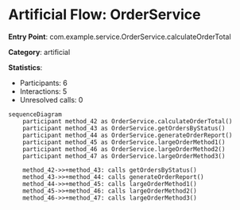 # Artificial Flow: OrderService

**Entry Point**: com.example.service.OrderService.calculateOrderTotal

**Category**: artificial

**Statistics**:
- Participants: 6
- Interactions: 5
- Unresolved calls: 0

```mermaid
sequenceDiagram
    participant method_42 as OrderService.calculateOrderTotal()
    participant method_43 as OrderService.getOrdersByStatus()
    participant method_44 as OrderService.generateOrderReport()
    participant method_45 as OrderService.largeOrderMethod1()
    participant method_46 as OrderService.largeOrderMethod2()
    participant method_47 as OrderService.largeOrderMethod3()

    method_42->>+method_43: calls getOrdersByStatus()
    method_43->>+method_44: calls generateOrderReport()
    method_44->>+method_45: calls largeOrderMethod1()
    method_45->>+method_46: calls largeOrderMethod2()
    method_46->>+method_47: calls largeOrderMethod3()
```
